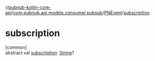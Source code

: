 //[pubnub-kotlin-core-api](../../../index.md)/[com.pubnub.api.models.consumer.pubsub](../index.md)/[PNEvent](index.md)/[subscription](subscription.md)

# subscription

[common]\
abstract val [subscription](subscription.md): [String](https://kotlinlang.org/api/latest/jvm/stdlib/kotlin/-string/index.html)?
